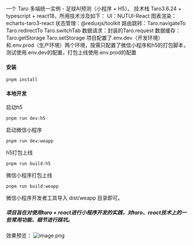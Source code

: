 一个 Taro 多端统一实例 - 足球AI预测（小程序 + H5）。
技术栈 Taro3.6.24 + typescript + react18，所用技术涉及如下：
UI：NUTUI-React
图表渲染：echarts-taro3-react
状态管理：@reduxjs/toolkit
路由跳转：Taro.navigateTo Taro.redirectTo Taro.switchTab
数据请求：封装的Taro.request
数据缓存：Taro.getStorage Taro.setStorage
项目配置了.env.dev（开发环境）和.env.prod（生产环境）两个环境，按需只配置了微信小程序和h5的打包脚本，测试使用.env.dev的配置，打包上线使用.env.prod的配置
#### 安装
```shell
pnpm install 
```
#### 本地开发
启动h5
```shell
pnpm run dev:h5 
```
启动微信小程序
```shell
pnpm run dev:weapp 
```
h5打包上线
```shell
pnpm run build:h5
```
微信小程序打包上线
```shell
pnpm run build:weapp
```
微信小程序开发者工具导入 dist/weapp 目录即可。

##### 项目旨在对使用taro + react进行小程序开发的实践，对taro、react技术上的一些常用功能、细节进行踩坑。

效果预览：
![image.png](1)
